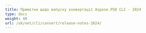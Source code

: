 ```yaml
---
title: Примітки щодо випуску конвертації Aspose.PSD CLI - 2024
type: docs
weight: 40
url: /uk/net/cli/convert/release-notes-2024/
---
```

